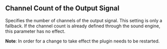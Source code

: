 ## Channel Count of the Output Signal

Specifies the number of channels of the output signal.
This setting is only a fallback.
If the channel count is already defined through the sound engine, this parameter has no effect.

**Note**: In order for a change to take effect the plugin needs to be restarted.